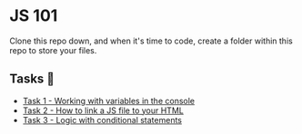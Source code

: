 # JS 101

Clone this repo down, and when it's time to code, create a folder within this repo to store your files.

## Tasks 📝

- [Task 1 - Working with variables in the console](./js-101-console.md)
- [Task 2 - How to link a JS file to your HTML](./js-101-js-file.md)
- [Task 3 - Logic with conditional statements](./js-101-logic.md)

